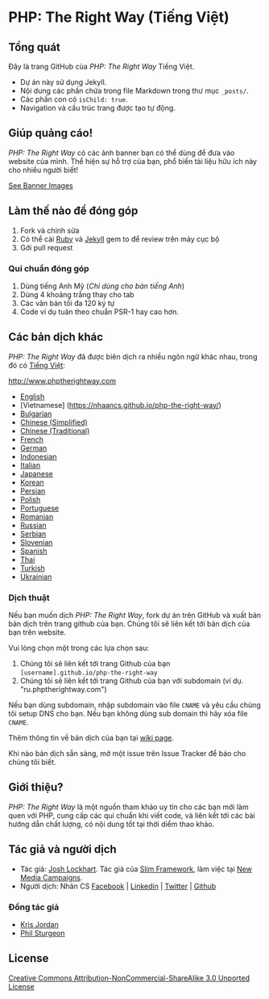 # PHP: The Right Way (Tiếng Việt)

## Tổng quát

Đây là trang GitHub của _PHP: The Right Way_ Tiếng Việt.

* Dự án này sử dụng Jekyll.
* Nội dung các phần chứa trong file Markdown trong thư mục `_posts/`.
* Các phần con có `isChild: true`.
* Navigation và cấu trúc trang được tạo tự động.

## Giúp quảng cáo!

_PHP: The Right Way_ có các ảnh banner bạn có thể dùng để đưa vào website của mình. 
Thể hiện sự hỗ trợ của bạn, phổ biến tài liệu hữu ích này cho nhiều người biết!

[See Banner Images](http://www.phptherightway.com/banners.html)

## Làm thế nào để đóng góp

1. Fork và chỉnh sửa
2. Có thể cài [Ruby](https://rvm.io/rvm/install/) và [Jekyll](https://github.com/mojombo/jekyll/) gem to để review trên máy cục bộ
3. Gởi pull request

### Qui chuẩn đóng góp

1. Dùng tiếng Anh Mỹ (*Chỉ dùng cho bản tiếng Anh*)
2. Dùng 4 khoảng trắng thay cho tab
3. Các văn bản tối đa 120 ký tự
4. Code ví dụ tuân theo chuẩn PSR-1 hay cao hơn.


## Các bản dịch khác

_PHP: The Right Way_ đã được biên dịch ra nhiều ngôn ngữ khác nhau, 
trong đó có [Tiếng Việt](https://nhaancs.github.io/php-the-right-way/):

<http://www.phptherightway.com>

* [English](http://www.phptherightway.com)
* [Vietnamese] (https://nhaancs.github.io/php-the-right-way/)
* [Bulgarian](http://bg.phptherightway.com)
* [Chinese (Simplified)](http://laravel-china.github.io/php-the-right-way/)
* [Chinese (Traditional)](http://laravel-taiwan.github.io/php-the-right-way)
* [French](http://eilgin.github.io/php-the-right-way/)
* [German](http://rwetzlmayr.github.io/php-the-right-way)
* [Indonesian](http://id.phptherightway.com)
* [Italian](http://it.phptherightway.com)
* [Japanese](http://ja.phptherightway.com)
* [Korean](http://modernpug.github.io/php-the-right-way)
* [Persian](http://novid.github.io/php-the-right-way/)
* [Polish](http://pl.phptherightway.com)
* [Portuguese](http://br.phptherightway.com)
* [Romanian](https://bgui.github.io/php-the-right-way/)
* [Russian](http://getjump.github.io/ru-php-the-right-way)
* [Serbian](http://phpsrbija.github.io/php-the-right-way/)
* [Slovenian](http://sl.phptherightway.com)
* [Spanish](http://phpdevenezuela.github.io/php-the-right-way)
* [Thai](https://apzentral.github.io/php-the-right-way/)
* [Turkish](http://hkulekci.github.io/php-the-right-way/)
* [Ukrainian](http://iflista.github.com/php-the-right-way)

### Dịch thuật

Nếu bạn muốn dịch _PHP: The Right Way_, fork dự án trên GitHub và xuất bản bản dịch trên trang github của bạn. Chúng tôi sẽ liên kết tới bản dịch của bạn trên website.

Vui lòng chọn một trong các lựa chọn sau:

1. Chúng tôi sẽ liên kết tới trang Github của bạn `[username].github.io/php-the-right-way`
2. Chúng tôi sẽ liên kết tới trang Github của bạn với subdomain (ví dụ. "ru.phptherightway.com")

Nếu bạn dùng subdomain, nhập subdomain vào file `CNAME` và yêu cầu chúng tôi setup 
DNS cho bạn. Nếu bạn không dùng sub domain thì hãy xóa file `CNAME`.

Thêm thông tin về bản dịch của bạn tại [wiki page](https://github.com/codeguy/php-the-right-way/wiki/Translations).

Khi nào bản dịch sẵn sàng, mở một issue trên Issue Tracker để báo cho chúng tôi biết.

## Giới thiệu?

_PHP: The Right Way_ là một nguồn tham khảo uy tín cho các 
bạn mới làm quen với PHP, cung cấp các qui chuẩn khi viết code, và liên kết tới các bài 
hướng dẫn chất lượng, có nội dung tốt tại thời diểm thao khảo.

## Tác giả và người dịch

- Tác giả: [Josh Lockhart](http://twitter.com/codeguy). Tác giả của [Slim Framework](http://www.slimframework.com/), làm việc tại [New Media Campaigns](http://www.newmediacampaigns.com/).
- Người dịch: Nhân CS [Facebook](https://www.facebook.com/nhaancs) | [Linkedin](linkedin.com/in/nhaancs) | [Twitter](https://twitter.com/nhaancs) | [Github](https://github.com/nhaancs)

### Đồng tác giả

* [Kris Jordan](http://krisjordan.com/)
* [Phil Sturgeon](http://philsturgeon.co.uk/)

## License

[Creative Commons Attribution-NonCommercial-ShareAlike 3.0 Unported License](http://creativecommons.org/licenses/by-nc-sa/3.0/)
